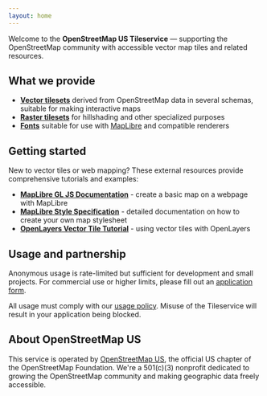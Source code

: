 ```yaml
---
layout: home
---
```


Welcome to the **OpenStreetMap US Tileservice** — supporting the OpenStreetMap community with accessible vector map tiles and related resources.

## What we provide

- **[Vector tilesets](/vector/)** derived from OpenStreetMap data in several schemas, suitable for making interactive maps
- **[Raster tilesets](/raster/)** for hillshading and other specialized purposes
- **[Fonts](/fonts/)** suitable for use with [MapLibre](https://maplibre.org) and compatible renderers

## Getting started

New to vector tiles or web mapping? These external resources provide comprehensive tutorials and examples:

- **[MapLibre GL JS Documentation](https://maplibre.org/maplibre-gl-js/docs/)** - create a basic map on a webpage with MapLibre
- **[MapLibre Style Specification](https://maplibre.org/maplibre-style-spec/)** - detailed documentation on how to create your own map stylesheet
- **[OpenLayers Vector Tile Tutorial](https://openlayers.org/en/latest/examples/osm-vector-tiles.html)** - using vector tiles with OpenLayers

## Usage and partnership

Anonymous usage is rate-limited but sufficient for development and small projects. For commercial use or higher limits, please fill out an [application form](https://openstreetmap.app.neoncrm.com/np/clients/openstreetmap/survey.jsp?surveyId=20).

All usage must comply with our [usage policy](/usage-policy/). Misuse of the Tileservice will result in your application being blocked.

## About OpenStreetMap US

This service is operated by [OpenStreetMap US](https://openstreetmap.us), the official US chapter of the OpenStreetMap Foundation. We're a 501(c)(3) nonprofit dedicated to growing the OpenStreetMap community and making geographic data freely accessible.
